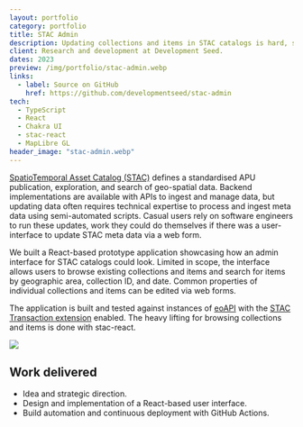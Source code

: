 ```yaml
---
layout: portfolio
category: portfolio
title: STAC Admin
description: Updating collections and items in STAC catalogs is hard, so we built a prototype admin interface.
client: Research and development at Development Seed.
dates: 2023
preview: /img/portfolio/stac-admin.webp
links:
  - label: Source on GitHub
    href: https://github.com/developmentseed/stac-admin
tech:
  - TypeScript
  - React
  - Chakra UI
  - stac-react
  - MapLibre GL
header_image: "stac-admin.webp"
---
```


[SpatioTemporal Asset Catalog (STAC)](https://stacspec.org/en) defines a standardised APU publication, exploration, and search of geo-spatial data. Backend implementations are available with APIs to ingest and manage data, but updating data often requires technical expertise to process and ingest meta data using semi-automated scripts. Casual users rely on software engineers to run these updates, work they could do themselves if there was a user-interface to update STAC meta data via a web form.

We built a React-based prototype application showcasing how an admin interface for STAC catalogs could look. Limited in scope, the interface allows users to browse existing collections and items and search for items by geographic area, collection ID, and date. Common properties of individual collections and items can be edited via web forms.

The application is built and tested against instances of [eoAPI](https://eoapi.dev) with the [STAC Transaction extension](https://github.com/stac-api-extensions/transaction) enabled. The heavy lifting for browsing collections and items is done with stac-react.

<img src="/img/portfolio/stac-admin-screen.webp">

## Work delivered

- Idea and strategic direction.
- Design and implementation of a React-based user interface.
- Build automation and continuous deployment with GitHub Actions.

